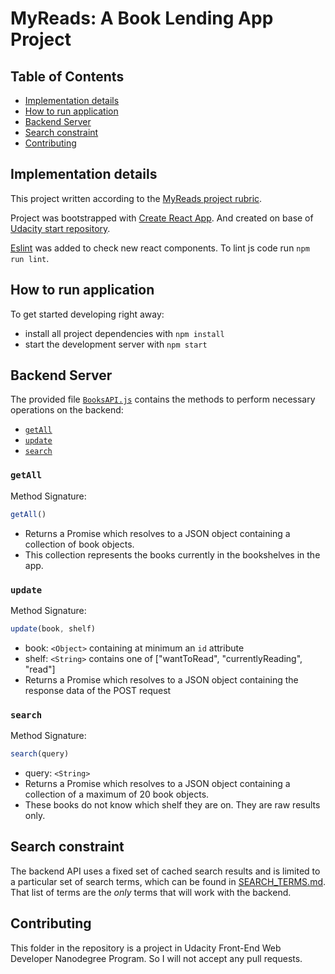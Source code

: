 # MyReads: A Book Lending App Project

## Table of Contents

* [Implementation details](#implementation-details)
* [How to run application](#how-to-run-application)
* [Backend Server](#backend-server)
* [Search constraint](#search-constraint)
* [Contributing](#contributing)

## Implementation details

This project written according to the [MyReads project rubric](https://review.udacity.com/#!/rubrics/918/view).

Project was bootstrapped with [Create React App](https://github.com/facebookincubator/create-react-app). And created on base of [Udacity start repository](https://github.com/udacity/reactnd-project-myreads-starter).

[Eslint](https://eslint.org/) was added to check new react components. To lint js code run `npm run lint`. 

## How to run application

To get started developing right away:

* install all project dependencies with `npm install`
* start the development server with `npm start`

## Backend Server

The provided file [`BooksAPI.js`](src/BooksAPI.js) contains the methods to perform necessary operations on the backend:

* [`getAll`](#getall)
* [`update`](#update)
* [`search`](#search)

### `getAll`

Method Signature:

```js
getAll()
```

* Returns a Promise which resolves to a JSON object containing a collection of book objects.
* This collection represents the books currently in the bookshelves in the app.

### `update`

Method Signature:

```js
update(book, shelf)
```

* book: `<Object>` containing at minimum an `id` attribute
* shelf: `<String>` contains one of ["wantToRead", "currentlyReading", "read"]  
* Returns a Promise which resolves to a JSON object containing the response data of the POST request

### `search`

Method Signature:

```js
search(query)
```

* query: `<String>`
* Returns a Promise which resolves to a JSON object containing a collection of a maximum of 20 book objects.
* These books do not know which shelf they are on. They are raw results only.

## Search constraint
The backend API uses a fixed set of cached search results and is limited to a particular set of search terms, which can be found in [SEARCH_TERMS.md](SEARCH_TERMS.md). That list of terms are the _only_ terms that will work with the backend.

## Contributing

This folder in the repository is a project in Udacity Front-End Web Developer Nanodegree Program. So I will not accept any pull requests.
